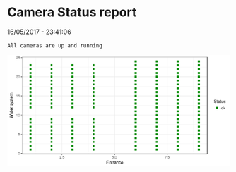 Camera Status report
================
16/05/2017 - 23:41:06

    All cameras are up and running

![](camreport_files/figure-markdown_github/unnamed-chunk-2-1.png)

